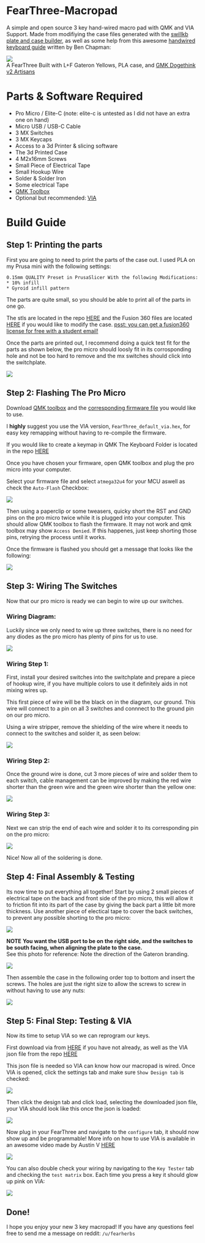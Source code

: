 # FearThree-Macropad
A simple and open source 3 key hand-wired macro pad with QMK and VIA Support. Made from modifiying the case files generated with the [swillkb plate and case builder](http://builder.swillkb.com/), as well as some help from this awesome [handwired keyboard guide](https://www.crackedthecode.co/a-complete-guide-to-building-a-hand-wired-keyboard/) written by Ben Chapman:

  
![](https://i.imgur.com/zvou6rN.jpg)  
A FearThree Built with L+F Gateron Yellows, PLA case, and [GMK Dogethink v2 Artisans](https://dogethink.com/)

# Parts & Software Required  

* Pro Micro / Elite-C (note: elite-c is untested as I did not have an extra one on hand)
* Micro USB / USB-C Cable 
* 3 MX Switches  
* 3 MX Keycaps
* Access to a 3d Printer & slicing software
* The 3d Printed Case
* 4 M2x16mm Screws
* Small Piece of Electrical Tape
* Small Hookup Wire
* Solder & Solder Iron
* Some electrical Tape
* [QMK Toolbox](https://github.com/qmk/qmk_toolbox/releases)
* Optional but recommended: [VIA](https://caniusevia.com/)



# Build Guide

## Step 1: Printing the parts 

First you are going to need to print the parts of the case out.  I used PLA on my Prusa mini with the following settings:  
```
0.15mm QUALITY Preset in PrusaSlicer With the following Modifications:
* 10% infill
* Gyroid infill pattern
```
The parts are quite small, so you should be able to print all of the parts in one go.

The stls are located in the repo [HERE](https://github.com/fearherbs1/FearThree-Macropad/tree/main/3d%20models/STL) and the Fusion 360 files are located [HERE](https://github.com/fearherbs1/FearThree-Macropad/tree/main/3d%20models/Fusion360%20Files) if you would like to modify the case.   [psst: you can get a fusion360 license for free with a student email!](https://www.autodesk.com/education/edu-software/overview?sorting=featured&page=1)   

Once the parts are printed out, I recommend doing a quick test fit for the parts as shown below, the pro micro should loosly fit in its corrosponding hole and not be too hard to remove and the mx switches should click into the switchplate.

![](https://i.imgur.com/dM6NVa7.jpg)  


## Step 2: Flashing The Pro Micro

Download [QMK toolbox](https://github.com/qmk/qmk_toolbox/releases) and the [corresponding firmware file](https://github.com/fearherbs1/FearThree-Macropad/tree/main/firmware/compiled%20hex%20files) you would like to use.   


 I **highly** suggest you use the VIA version, `FearThree_default_via.hex`, for easy key remapping without having to re-compile the firmware.

If you would like to create a keymap in QMK The Keyboard Folder is located in the repo [HERE](https://github.com/fearherbs1/FearThree-Macropad/tree/main/firmware/qmk%20source/FearThree)

Once you have chosen your firmware, open QMK toolbox and plug the pro micro into your computer.  

Select your firmware file and select `atmega32u4` for your MCU aswell as check the `Auto-Flash` Checkbox:  

![](https://i.imgur.com/jRC7ozp.png)

Then using a paperclip or some tweasers, quicky short the RST and GND pins on the pro micro twice while it is plugged into your computer. This should allow QMK toolbox to flash the firmware. It may not work and qmk toolbox may show `Access Denied`. If this happenes, just keep shorting those pins, retrying the process until it works.   

Once the firmware is flashed you should get a message that looks like the following:  

![](https://i.imgur.com/nbqd57n.png)


## Step 3: Wiring The Switches

Now that our pro micro is ready we can begin to wire up our switches.  

### Wiring Diagram:  

Luckily since we only need to wire up three switches, there is no need for any diodes as the pro micro has plenty of pins for us to use.

![](https://i.imgur.com/JioVO2a.png)


### Wiring Step 1:

First, install your desired switches into the switchplate and prepare a piece of hookup wire, if you have multiple colors to use it definitely aids in not mixing wires up. 

This first piece of wire will be the black on in the diagram, our ground. This wire will connect to a pin on all 3 switches and connnect to the ground pin on our pro micro. 

Using a wire stripper, remove the shielding of the wire where it needs to connect to the switches and solder it, as seen below:

![](https://i.imgur.com/YIHFi33.jpg)

### Wiring Step 2:

Once the ground wire is done, cut 3 more pieces of wire and solder them to each switch, cable management can be improved by making the red wire shorter than the green wire and the green wire shorter than the yellow one:

![](https://i.imgur.com/ltGJ1lm.jpg)

### Wiring Step 3:

Next we can strip the end of each wire and solder it to its corresponding pin on the pro micro:

![](https://i.imgur.com/PsI8FYZ.jpg)

Nice! Now all of the soldering is done.  


## Step 4: Final Assembly & Testing

Its now time to put everything all together! Start by using 2 small pieces of electrical tape on the back and front side of the pro micro, this will allow it to friction fit into its part of the case by giving the back part a little bit more thickness. Use another piece of electical tape to cover the back switches, to prevent any possible shorting to the pro micro:

![](https://i.imgur.com/mhbFTmc.jpg)


**NOTE** **You want the USB port to be on the right side, and the switches to be south facing, when aligning the plate to the case.**   
See this photo for reference: Note the direction of the Gateron branding.

![](https://i.imgur.com/gf3j2SQ.jpg)


Then assemble the case in the following order top to bottom and insert the screws. The holes are just the right size to allow the screws to screw in without having to use any nuts:

![](https://i.imgur.com/VN2aabI.png)

## Step 5: Final Step: Testing & VIA

Now its time to setup VIA so we can reprogram our keys.   

First download via from [HERE](https://caniusevia.com/) if you have not already, as well as the VIA json file from the repo [HERE](https://github.com/fearherbs1/FearThree-Macropad/tree/main/firmware/via%20json)  

This json file is needed so VIA can know how our macropad is wired.
Once VIA is opened, click the settings tab and make sure `Show Design tab` is checked:

![](https://i.imgur.com/LNXIMUa.png)

Then click the design tab and click load, selecting the downloaded json file, your VIA should look like this once the json is loaded:

![](https://i.imgur.com/S0ZD693.png)

Now plug in your FearThree and navigate to the `configure` tab, it should now show up and be programmable! More info on how to use VIA is available in an awesome video made by Austin V [HERE](https://www.youtube.com/watch?v=78zVepszCmE) 

![](https://i.imgur.com/LgdbEJY.png)

You can also double check your wiring by navigating to the `Key Tester` tab and checking the `test matrix` box. Each time you press a key it should glow up pink on VIA:

![](https://i.imgur.com/VdUD8Gc.png)


## Done!

I hope you enjoy your new 3 key macropad! If you have any questions feel free to send me a message on reddit: `/u/fearherbs`

